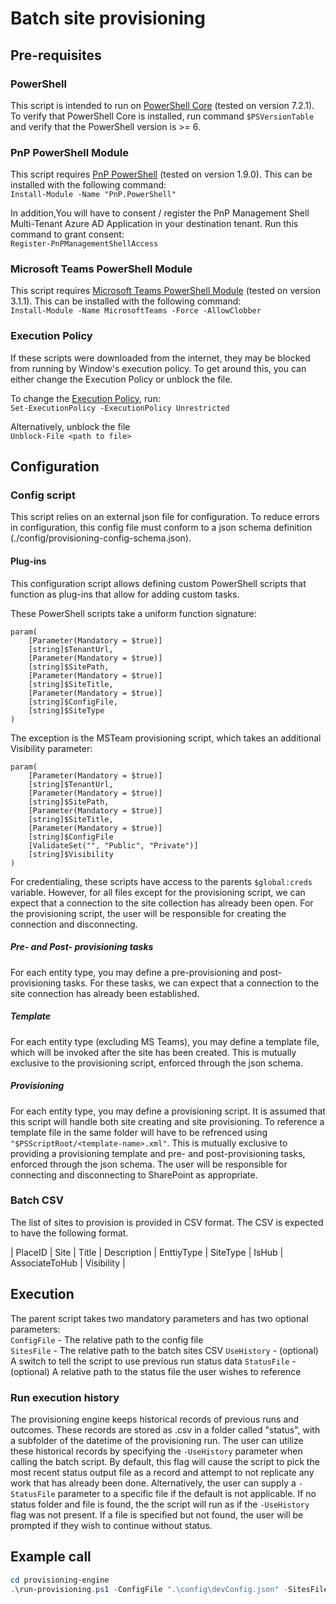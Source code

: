# Batch site provisioning

## Pre-requisites

### PowerShell
This script is intended to run on [PowerShell Core](https://github.com/PowerShell/PowerShell) (tested on version 7.2.1).  To verify that PowerShell Core is installed, run command ``$PSVersionTable`` and verify that the PowerShell version is >= 6.

### PnP PowerShell Module
This script requires [PnP PowerShell](https://pnp.github.io/powershell/) (tested on version 1.9.0).  This can be installed with the following command:  
``Install-Module -Name "PnP.PowerShell"``

In addition,You will have to consent / register the PnP Management Shell Multi-Tenant Azure AD Application in your destination tenant.
Run this command to grant consent:  
``Register-PnPManagementShellAccess``

### Microsoft Teams PowerShell Module
This script requires [Microsoft Teams PowerShell Module](https://docs.microsoft.com/en-us/microsoftteams/teams-powershell-overview) (tested on version 3.1.1).  This can be installed with the following command:  
``Install-Module -Name MicrosoftTeams -Force -AllowClobber``

### Execution Policy
If these scripts were downloaded from the internet, they may be blocked from running by Window's execution policy.  To get around this, you can either change the Execution Policy or unblock the file.

To change the [Execution Policy](https://docs.microsoft.com/en-us/powershell/module/microsoft.powershell.core/about/about_execution_policies?view=powershell-7.2), run:  
``Set-ExecutionPolicy -ExecutionPolicy Unrestricted``

Alternatively, unblock the file  
``Unblock-File <path to file>``


## Configuration

### Config script
This script relies on an external json file for configuration.  To reduce errors in configuration, this config file must conform to a json schema definition (./config/provisioning-config-schema.json).

#### Plug-ins
This configuration script allows defining custom PowerShell scripts that function as plug-ins that allow for adding custom tasks.  

These PowerShell scripts take a uniform function signature:  
```
param(  
    [Parameter(Mandatory = $true)]  
    [string]$TenantUrl,  
    [Parameter(Mandatory = $true)]  
    [string]$SitePath,  
    [Parameter(Mandatory = $true)]  
    [string]$SiteTitle,  
    [Parameter(Mandatory = $true)]  
    [string]$ConfigFile,
    [string]$SiteType  
)
```

The exception is the MSTeam provisioning script, which takes an additional Visibility parameter:  
```
param(  
    [Parameter(Mandatory = $true)]  
    [string]$TenantUrl,  
    [Parameter(Mandatory = $true)]  
    [string]$SitePath,  
    [Parameter(Mandatory = $true)]  
    [string]$SiteTitle,  
    [Parameter(Mandatory = $true)]  
    [string]$ConfigFile  
    [ValidateSet("", "Public", "Private")]  
    [string]$Visibility  
)
```

For credentialing, these scripts have access to the parents ``$global:creds`` variable.  However, for all files except for the provisioning script, we can expect that a connection to the site collection has already been open.  For the provisioning script, the user will be responsible for creating the connection and disconnecting.

##### Pre- and Post- provisioning tasks
For each entity type, you may define a pre-provisioning and post-provisioning tasks.  For these tasks, we can expect that a connection to the site connection has already been established.

##### Template
For each entity type (excluding MS Teams), you may define a template file, which will be invoked after the site has been created.  This is mutually exclusive to the provisioning script, enforced through the json schema.

##### Provisioning
For each entity type, you may define a provisioning script.  It is assumed that this script will handle both site creating and site provisioning.  To reference a template file in the same folder will have to be refrenced using ``"$PSScriptRoot/<template-name>.xml"``. This is mutually exclusive to providing a provisioning template and pre- and post-provisioning tasks, enforced through the json schema.  The user will be responsible for connecting and disconnecting to SharePoint as appropriate.


### Batch CSV
The list of sites to provision is provided in CSV format.  The CSV is expected to have the following format.

| PlaceID | Site | Title | Description | EnttiyType | SiteType | IsHub | AssociateToHub | Visibility |

## Execution
The parent script takes two mandatory parameters and has two optional parameters:  
``ConfigFile`` - The relative path to the config file  
``SitesFile`` - The relative path to the batch sites CSV
``UseHistory`` - (optional) A switch to tell the script to use previous run status data
``StatusFile`` - (optional) A relative path to the status file the user wishes to reference

### Run execution history
The provisioning engine keeps historical records of previous runs and outcomes.  These records are stored as .csv in a folder called "status", with a subfolder of the datetime of the provisioning run.  The user can utilize these historical records by specifying the ``-UseHistory`` parameter when calling the batch script.  By default, this flag will cause the script to pick the most recent status output file as a record and attempt to not replicate any work that has already been done.  Alternatively, the user can supply a ``-StatusFile`` parameter to a specific file if the default is not applicable.  If no status folder and file is found, the the script will run as if the ``-UseHistory`` flag was not present.  If a file is specified but not found, the user will be prompted if they wish to continue without status.

## Example call

```powershell
cd provisioning-engine
.\run-provisioning.ps1 -ConfigFile ".\config\devConfig.json" -SitesFile ".\config\default-batch.csv" [-UseHistory]
```